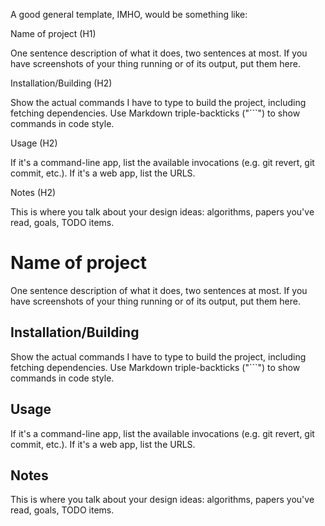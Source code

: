 A good general template, IMHO, would be something like:

Name of project (H1)

One sentence description of what it does, two sentences at most. If you have screenshots of your thing running or of its output, put them here.

Installation/Building (H2)

Show the actual commands I have to type to build the project, including fetching dependencies. Use Markdown triple-backticks ("```") to show commands in code style.

Usage (H2)

If it's a command-line app, list the available invocations (e.g. git revert, git commit, etc.). If it's a web app, list the URLS.

Notes (H2)

This is where you talk about your design ideas: algorithms, papers you've read, goals, TODO items.



# Name of project

One sentence description of what it does, two sentences at most. If you have screenshots of your thing running or of its output, put them here.

## Installation/Building

Show the actual commands I have to type to build the project, including fetching dependencies. Use Markdown triple-backticks ("```") to show commands in code style.

## Usage

If it's a command-line app, list the available invocations (e.g. git revert, git commit, etc.). If it's a web app, list the URLS.

## Notes

This is where you talk about your design ideas: algorithms, papers you've read, goals, TODO items.
